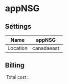 # appNSG

## Settings


| Name | appNSG  |
| --- | --- |
| Location | canadaeast  |








## Billing
 Total cost : 
